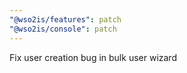 ```yaml
---
"@wso2is/features": patch
"@wso2is/console": patch
---
```


Fix user creation bug in bulk user wizard
